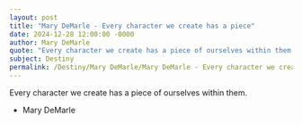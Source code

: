 ```yaml
---
layout: post
title: "Mary DeMarle - Every character we create has a piece"
date: 2024-12-28 12:00:00 -0000
author: Mary DeMarle
quote: "Every character we create has a piece of ourselves within them."
subject: Destiny
permalink: /Destiny/Mary DeMarle/Mary DeMarle - Every character we create has a piece
---
```


Every character we create has a piece of ourselves within them.

- Mary DeMarle
